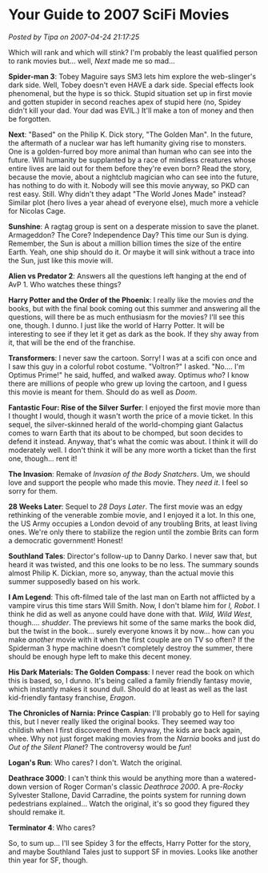 # Your Guide to 2007 SciFi Movies

*Posted by Tipa on 2007-04-24 21:17:25*

Which will rank and which will stink? I'm probably the least qualified person to rank movies but... well, *Next* made me so mad...

**Spider-man 3**: Tobey Maguire says SM3 lets him explore the web-slinger's dark side. Well, Tobey doesn't even HAVE a dark side. Special effects look phenomenal, but the hype is so thick. Stupid situation set up in first movie and gotten stupider in second reaches apex of stupid here (no, Spidey didn't kill your dad. Your dad was EVIL.) It'll make a ton of money and then be forgotten.

**Next**: "Based" on the Philip K. Dick story, "The Golden Man". In the future, the aftermath of a nuclear war has left humanity giving rise to monsters. One is a golden-furred boy more animal than human who can see into the future. Will humanity be supplanted by a race of mindless creatures whose entire lives are laid out for them before they're even born? Read the story, because the movie, about a nightclub magician who can see into the future, has nothing to do with it. Nobody will see this movie anyway, so PKD can rest easy. Still. Why didn't they adapt "The World Jones Made" instead? Similar plot (hero lives a year ahead of everyone else), much more a vehicle for Nicolas Cage.

**Sunshine**: A ragtag group is sent on a desperate mission to save the planet. Armageddon? The Core? Independence Day? This time our Sun is dying. Remember, the Sun is about a million billion times the size of the entire Earth. Yeah, one ship should do it. Or maybe it will sink without a trace into the Sun, just like this movie will.

**Alien vs Predator 2**: Answers all the questions left hanging at the end of AvP 1. Who watches these things?

**Harry Potter and the Order of the Phoenix**: I really like the movies *and* the books, but with the final book coming out this summer and answering all the questions, will there be as much enthusiasm for the movies? I'll see this one, though. I dunno. I just like the world of Harry Potter. It will be interesting to see if they let it get as dark as the book. If they shy away from it, that will be the end of the franchise.

**Transformers**: I never saw the cartoon. Sorry! I was at a scifi con once and I saw this guy in a colorful robot costume. "Voltron?" I asked. "No.... I'm Optimus Prime!" he said, huffed, and walked away. Optimus *who*? I know there are millions of people who grew up loving the cartoon, and I guess this movie is meant for them. Should do as well as *Doom*.

**Fantastic Four: Rise of the Silver Surfer**: I enjoyed the first movie more than I thought I would, though it wasn't worth the price of a movie ticket. In this sequel, the silver-skinned herald of the world-chomping giant Galactus comes to warn Earth that its about to be chomped, but soon decides to defend it instead. Anyway, that's what the comic was about. I think it will do moderately well. I don't think it will be any more worth a ticket than the first one, though... rent it!

**The Invasion**: Remake of *Invasion of the Body Snatchers*. Um, we should love and support the people who made this movie. They *need it*. I feel so sorry for them.

**28 Weeks Later**: Sequel to *28 Days Later*. The first movie was an edgy rethinking of the venerable zombie movie, and I enjoyed it a lot. In this one, the US Army occupies a London devoid of any troubling Brits, at least living ones. We're only there to stabilize the region until the zombie Brits can form a democratic government! Honest!

**Southland Tales**: Director's follow-up to Danny Darko. I never saw that, but heard it was twisted, and this one looks to be no less. The summary sounds almost Philip K. Dickian, more so, anyway, than the actual movie this summer supposedly based on his work.

**I Am Legend**: This oft-filmed tale of the last man on Earth not afflicted by a vampire virus this time stars Will Smith. Now, I don't blame him for *I, Robot*. I think he did as well as anyone could have done with that. *Wild, Wild West*, though.... *shudder*. The previews hit some of the same marks the book did, but the twist in the book... surely everyone knows it by now... how can you make *another* movie with it when the first couple are on TV so often? If the Spiderman 3 hype machine doesn't completely destroy the summer, there should be enough hype left to make this decent money.

**His Dark Materials: The Golden Compass**: I never read the book on which this is based, so, I dunno. It's being called a family friendly fantasy movie, which instantly makes it sound dull. Should do at least as well as the last kid-friendly fantasy franchise, *Eragon*.

**The Chronicles of Narnia: Prince Caspian**: I'll probably go to Hell for saying this, but I never really liked the original books. They seemed way too childish when I first discovered them. Anyway, the kids are back again, whee. Why not just forget making movies from the *Narnia* books and just do *Out of the Silent Planet*? The controversy would be *fun*!

**Logan's Run**: Who cares? I don't. Watch the original.

**Deathrace 3000**: I can't think this would be anything more than a watered-down version of Roger Corman's classic *Deathrace 2000*. A pre-*Rocky* Sylvester Stallone, David Carradine, the points system for running down pedestrians explained... Watch the original, it's so good they figured they should remake it.

**Terminator 4**: Who cares?

So, to sum up... I'll see Spidey 3 for the effects, Harry Potter for the story, and maybe Southland Tales just to support SF in movies. Looks like another thin year for SF, though.
